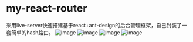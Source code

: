 # my-react-router
采用live-server快速搭建基于react+ant-design的后台管理框架，自己封装了一套简单的hash路由。
![image](https://github.com/yunliang-ding/my-react-router/blob/master/image/index.png)
![image](https://github.com/yunliang-ding/my-react-router/blob/master/image/list.png)
![image](https://github.com/yunliang-ding/my-react-router/blob/master/image/form.png)
![image](https://github.com/yunliang-ding/my-react-router/blob/master/image/form2.png)